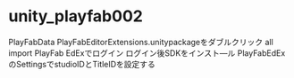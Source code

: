 # unity_playfab002

PlayFabData
PlayFabEditorExtensions.unitypackageをダブルクリック
all import
PlayFab EdExでログイン
ログイン後SDKをインスト―ル
PlayFabEdExのSettingsでstudioIDとTitleIDを設定する